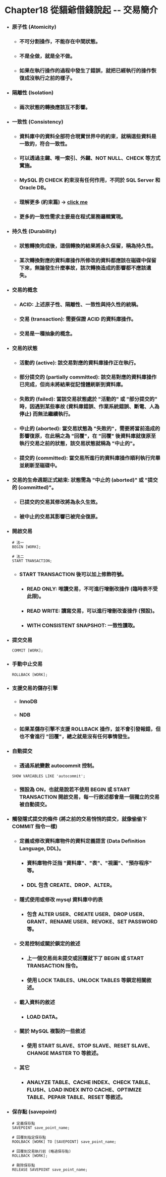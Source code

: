 Chapter18 從貓爺借錢說起 -- 交易簡介
=====
* ### 原子性 (Atomicity)
    * ### 不可分割操作，不能存在中間狀態。
    * ### 不是全做，就是全不做。
    * ### 如果在執行操作的過程中發生了錯誤，就把已經執行的操作恢復成沒執行之前的樣子。
* ### 隔離性 (Isolation)
    * ### 兩次狀態的轉換應該互不影響。
* ### 一致性 (Consistency)
    * ### 資料庫中的資料全部符合現實世界中的約束，就稱這些資料是一致的，符合一致性。
    * ### 可以透過主鍵、唯一索引、外鍵、NOT NULL、CHECK 等方式實施。
    * ### MySQL 的 CHECK 約束沒有任何作用，不同於 SQL Server 和 Oracle DB。
    * ### 理解更多 (約束篇) -> [click me](https://gitlab.com/ChiangWei/main/-/tree/master/MySQLPrinciples)
    * ### 更多的一致性需求主要是在程式業務邏輯實現。
* ### 持久性 (Durability)
    * ### 狀態轉換完成後，這個轉換的結果將永久保留，稱為持久性。
    * ### 某次轉換對應的資料庫操作所修改的資料都應該在磁碟中保留下來，無論發生什麼事故，該次轉換造成的影響都不應該遺失。
* ### 交易的概念
    * ### ACID: 上述原子性、隔離性、一致性與持久性的統稱。
    * ### 交易 (transaction): 需要保證 ACID 的資料庫操作。
    * ### 交易是一種抽象的概念。
* ### 交易的狀態
    * ### 活動的 (active): 該交易對應的資料庫操作正在執行。
    * ### 部分提交的 (partially committed): 該交易對應的資料庫操作已完成，但尚未將結果從記憶體刷新到資料庫。
    * ### 失敗的 (failed): 當該交易狀態處於 "活動的" 或 "部分提交的" 時，因遇到某些事故 (資料庫錯誤、作業系統錯誤、斷電、人為停止) 而無法繼續執行。
    * ### 中止的 (aborted): 當交易狀態為 "失敗的"，需要將當前造成的影響復原，在此稱之為 "回覆"，在 "回覆" 後資料庫就復原至執行交易之前的狀態，該交易狀態就稱為 "中止的"。
    * ### 提交的 (committed): 當交易所進行的資料庫操作順利執行完畢並刷新至磁碟中。
* ### 交易的生命週期正式結束: 狀態需為 "中止的 (aborted)" 或 "提交的 (committed)"。
    * ### 已提交的交易其修改將為永久生效。
    * ### 被中止的交易其影響已被完全復原。
* ### 開啟交易
    ```
    # 法一
    BEGIN [WORK];

    # 法二
    START TRANSACTION;
    ```
    * ### START TRANSACTION 後可以加上修飾符號。
        * ### READ ONLY: 唯讀交易，不可進行增刪改操作 (臨時表不受此限)。
        * ### READ WRITE: 讀寫交易，可以進行增刪改查操作 (預設)。
        * ### WITH CONSISTENT SNAPSHOT: 一致性讀取。
* ### 提交交易
    ```
    COMMIT [WORK];
    ```
* ### 手動中止交易
    ```
    ROLLBACK [WORK];
    ```
* ### 支援交易的儲存引擎
    * ### InnoDB
    * ### NDB
    * ### 如果某儲存引擎不支援 ROLLBACK 操作，並不會引發報錯，但也不會進行 "回覆"，總之就是沒有任何事情發生。
* ### 自動提交
    * ### 透過系統變數 autocommit 控制。
    ```
    SHOW VARIABLES LIKE 'autocommit';
    ```
    * ### 預設為 ON，也就是說若不使用 BEGIN 或 START TRANSACTION 開啟交易，每一行敘述都會是一個獨立的交易被自動提交。
* ### 觸發隱式提交的條件 (將之前的交易悄悄的提交，就像偷偷下 COMMIT 指令一樣)
    * ### 定義或修改資料庫物件的資料定義語言 (Data Definition Language, DDL)。
        * ### 資料庫物件泛指 "資料庫"、"表"、"視圖"、"預存程序" 等。
        * ### DDL 包含 CREATE、DROP、ALTER。
    * ### 隱式使用或修改 mysql 資料庫中的表
        * ### 包含 ALTER USER、CREATE USER、DROP USER、GRANT、RENAME USER、REVOKE、SET PASSWORD 等。
    * ### 交易控制或關於鎖定的敘述
        * ### 上一個交易尚未提交或回覆就下了 BEGIN 或 START TRANSACTION 指令。
        * ### 使用 LOCK TABLES、UNLOCK TABLES 等鎖定相關敘述。
    * ### 載入資料的敘述
        * ### LOAD DATA。
    * ### 關於 MySQL 複製的一些敘述
        * ### 使用 START SLAVE、STOP SLAVE、RESET SLAVE、CHANGE MASTER TO 等敘述。
    * ### 其它
        * ### ANALYZE TABLE、CACHE INDEX、CHECK TABLE、FLUSH、LOAD INDEX INTO CACHE、OPTIMIZE TABLE、PEPAIR TABLE、RESET 等敘述。
* ### 保存點 (savepoint)
    ```
    # 定義保存點
    SAVEPOINT save_point_name;

    # 回覆到指定保存點
    ROOLBACK [WORK] TO [SAVEPOINT] save_point_name;

    # 回覆到交易執行前 (略過保存點)
    ROLLBACK [WORK];

    # 刪除保存點
    RELEASE SAVEPOINT save_point_name;
    ```
<br /> 
